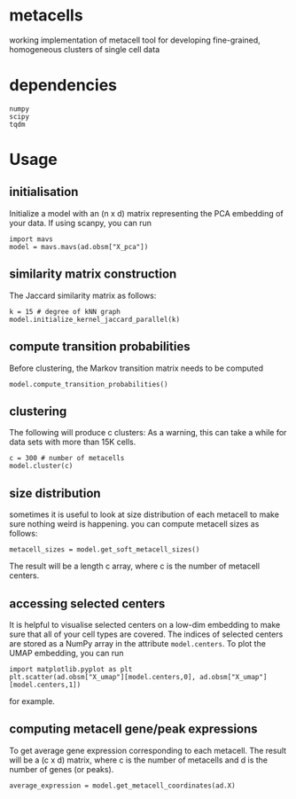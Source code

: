 # metacells
working implementation of metacell tool for developing fine-grained, homogeneous clusters of single cell data

# dependencies
```
numpy
scipy
tqdm
```
# Usage
## initialisation
Initialize a model with an (n x d) matrix representing the PCA embedding of your data. If using scanpy, you can run
```
import mavs
model = mavs.mavs(ad.obsm["X_pca"])
```
## similarity matrix construction
The Jaccard similarity matrix as follows:
```
k = 15 # degree of kNN graph
model.initialize_kernel_jaccard_parallel(k)
```
## compute transition probabilities
Before clustering, the Markov transition matrix needs to be computed 
```
model.compute_transition_probabilities()
```
## clustering
The following will produce c clusters:
As a warning, this can take a while for data sets with more than 15K cells.
```
c = 300 # number of metacells
model.cluster(c)
```
## size distribution
sometimes it is useful to look at size distribution of each metacell to make sure nothing weird is happening. you can compute metacell sizes as follows:
```
metacell_sizes = model.get_soft_metacell_sizes()
```
The result will be a length c array, where c is the number of metacell centers.
## accessing selected centers
It is helpful to visualise selected centers on a low-dim embedding to make sure that all of your cell types are covered. The indices of selected centers are stored as a NumPy array in the attribute ```model.centers```. To plot the UMAP embedding, you can run
```
import matplotlib.pyplot as plt
plt.scatter(ad.obsm["X_umap"][model.centers,0], ad.obsm["X_umap"][model.centers,1])
```
for example.
## computing metacell gene/peak expressions
To get average gene expression corresponding to each metacell. The result will be a (c x d) matrix, where c is the number of metacells and d is the number of genes (or peaks).
```
average_expression = model.get_metacell_coordinates(ad.X)
```

